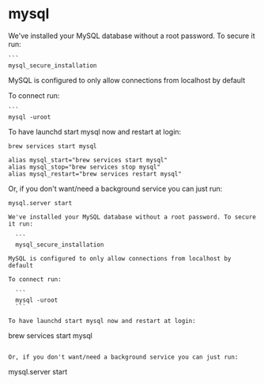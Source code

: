 # mysql

We've installed your MySQL database without a root password. To secure it run:

    ```
    mysql_secure_installation

MySQL is configured to only allow connections from localhost by default

To connect run:

    ```
    mysql -uroot

To have launchd start mysql now and restart at login:

  ```
  brew services start mysql
  
  alias mysql_start="brew services start mysql"
  alias mysql_stop="brew services stop mysql"
  alias mysql_restart="brew services restart mysql"
  ```
  
Or, if you don't want/need a background service you can just run:

  ```
  mysql.server start
  
We've installed your MySQL database without a root password. To secure it run:

    ```
    mysql_secure_installation

MySQL is configured to only allow connections from localhost by default

To connect run:

    ```
    mysql -uroot
    ```

To have launchd start mysql now and restart at login:

  ```
  brew services start mysql
  ```
  
Or, if you don't want/need a background service you can just run:

  ```
  mysql.server start
  ```
  

